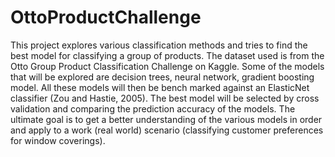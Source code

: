 # OttoProductChallenge
This project explores various classification methods and tries to find the best model for classifying a group of products. The dataset used is from the Otto
Group Product Classification Challenge on Kaggle. Some of the models that will be explored are decision trees, neural network, gradient boosting model. All
these models will then be bench marked against an ElasticNet classifier (Zou and Hastie, 2005). The best model will be selected by cross validation and comparing the prediction accuracy of the models. The ultimate goal is to get a better understanding of the various models in order and apply to a work (real
world) scenario (classifying customer preferences for window coverings).
